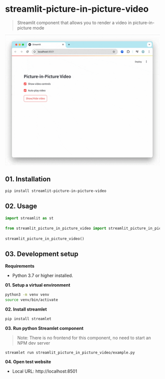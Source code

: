 # streamlit-picture-in-picture-video

> Streamlit component that allows you to render a video in picture-in-picture mode

<img src="preview.gif" alt="preview" style="zoom:150%;" />



## 01. Installation 

```sh
pip install streamlit-picture-in-picture-video
```



## 02. Usage

```python
import streamlit as st

from streamlit_picture_in_picture_video import streamlit_picture_in_picture_video

streamlit_picture_in_picture_video()
````



## 03. Development setup

**Requirements**

- Python 3.7 or higher installed.

**01. Setup a virtual environment**
```bash
python3 -m venv venv
source venv/bin/activate
```

**02. Install streamlet**

```bash
pip install streamlet
```

**03. Run python Streamlet component**

> Note: There is no frontend for this component, no need to start an NPM dev server

```bash
streamlet run streamlit_picture_in_picture_video/example.py
```

**04. Open test website**

- Local URL: http://localhost:8501



